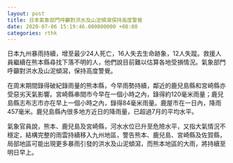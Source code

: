 ```yaml
---
layout: post
title: 日本氣象部門呼籲對洪水及山泥傾瀉保持高度警覺
date: 2020-07-06 15:19:46.000000000 +08:00
categories: rthk
---
```


日本九州暴雨持續，增至最少24人死亡，16人失去生命跡象，12人失蹤。救援人員繼續在熊本縣尋找下落不明的人，他們說目前難以估算各地受損情況。氣象部門呼籲對洪水及山泥傾瀉，保持高度警覺。

在周末期間錄得破紀錄雨量的熊本縣，今早雨勢持續，鄰近的鹿兒島縣和宮崎縣亦受惡劣天氣影響。宮崎縣串間市今早在一個小時之內，錄得約120毫米雨量；鹿兒島縣志布志市亦在早上一個小時之內，錄得84毫米雨量。鹿屋市在一日內，降雨457毫米。鹿兒島縣內很多地方近日的降雨量，已超過7月的平均水平。

氣象官員說，熊本、鹿兒島及宮崎縣，河水水位已升至危險水平，又指大氣情況不穩定，結構完整的雨雲持續移入九州地區，警告熊本、鹿兒島、宮崎縣及佐賀縣，局部地區可能出現更多暴雨引發的洪水及山泥傾瀉，而熊本地區的大雨，將持續至明日早上。
